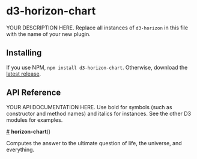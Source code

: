 # d3-horizon-chart

YOUR DESCRIPTION HERE. Replace all instances of `d3-horizon` in this file with the name of your new plugin.

## Installing

If you use NPM, `npm install d3-horizon-chart`. Otherwise, download the [latest release](https://github.com/kmandov/d3-horizon-chart/releases/latest).

## API Reference

YOUR API DOCUMENTATION HERE. Use bold for symbols (such as constructor and method names) and italics for instances. See the other D3 modules for examples.

<a href="#horizon-chart" name="horizon-chart">#</a> <b>horizon-chart</b>()

Computes the answer to the ultimate question of life, the universe, and everything.
